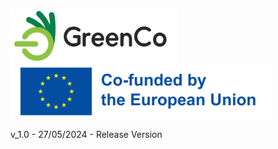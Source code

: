 ![GreenCo project logo](./public/assets/icon/logo1.png)    ![European Union logo](./public/assets/icon/logoEU.png)

v_1.0 - 27/05/2024  - Release Version
